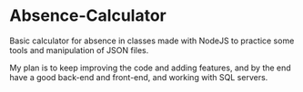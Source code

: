 # Absence-Calculator
Basic calculator for absence in classes made with NodeJS to practice some tools and manipulation of JSON files.

My plan is to keep improving the code and adding features, and by the end have a good back-end and front-end, and working with SQL servers.
